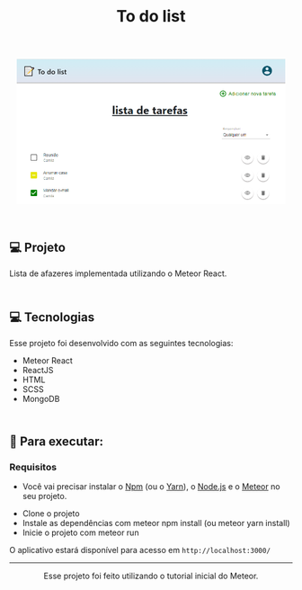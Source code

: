 # <br><p align="center"> To do list </p>
<br>

<p align="center">
  <img alt="to do list" src="./public/images/interface.png" width="95%">
</p>
<br>



## 💻 Projeto

Lista de afazeres implementada utilizando o Meteor React.




## <br>💻 Tecnologias

Esse projeto foi desenvolvido com as seguintes tecnologias:

- Meteor React
- ReactJS
- HTML
- SCSS
- MongoDB



 
## <br>🚀 Para executar:

### Requisitos

- Você vai precisar instalar o [Npm](https://www.npmjs.com/) (ou o [Yarn](https://yarnpkg.com/)), o [Node.js](https://nodejs.org/en/download/) e o [Meteor](https://www.meteor.com/developers/install) no seu projeto.

* Clone o projeto
* Instale as dependências com meteor npm install (ou meteor yarn install)
* Inicie o projeto com meteor run


O aplicativo estará disponível para acesso em `http://localhost:3000/`



-----------------------------------------------------------------

<div align="center">Esse projeto foi feito utilizando o tutorial inicial do Meteor.</div>
